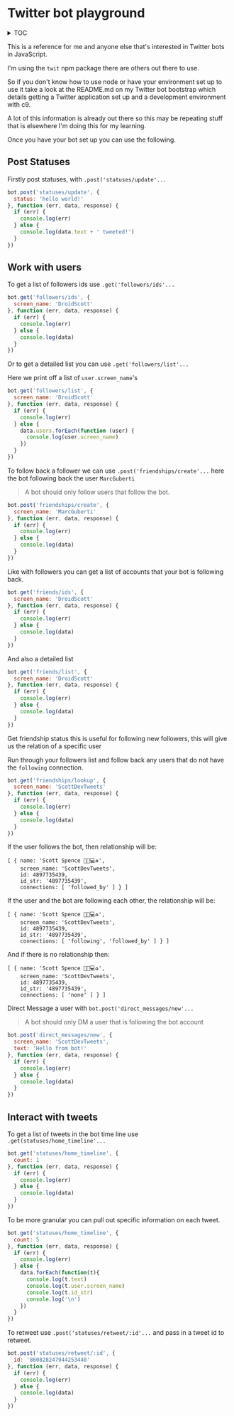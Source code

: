 # Twitter bot playground

<details>
  <summary>TOC</summary>

<!-- TOC -->

- [Twitter bot playground](#twitter-bot-playground)
  - [Post Statuses](#post-statuses)
  - [Work with users](#work-with-users)
  - [Interact with tweets](#interact-with-tweets)

<!-- /TOC -->

</details>

This is a reference for me and anyone else that's interested in Twitter bots in JavaScript.

I'm using the `twit`  npm package there are others out there to use.

So if you don't know how to use node or have your environment set up to use it take a look at the README.md on my Twitter bot bootstrap which details getting a Twitter application set up and a development environment with c9.

A lot of this information is already out there so this may be repeating stuff that is elsewhere I'm doing this for my learning.

Once you have your bot set up you can use the following.

## Post Statuses

Firstly post statuses, with `.post('statuses/update'...` 

```javascript
bot.post('statuses/update', {
  status: 'hello world!'
}, function (err, data, response) {
  if (err) {
    console.log(err)
  } else {
    console.log(data.text + ' tweeted!')
  }
})
```

## Work with users

To get a list of followers ids use `.get('followers/ids'...`

```javascript
bot.get('followers/ids', {
  screen_name: 'DroidScott'
}, function (err, data, response) {
  if (err) {
    console.log(err)
  } else {
    console.log(data)
  }
})
```

Or to get a detailed list you can use `.get('followers/list'...` 

Here we print off a list of `user.screen_name`'s

```javascript
bot.get('followers/list', {
  screen_name: 'DroidScott'
}, function (err, data, response) {
  if (err) {
    console.log(err)
  } else {
    data.users.forEach(function (user) {
      console.log(user.screen_name)
    })
  }
})
```

To follow back a follower we can use `.post('friendships/create'...` here the bot following back the user `MarcGuberti`

>A bot should only follow users that follow the bot.

```javascript
bot.post('friendships/create', {
  screen_name: 'MarcGuberti'
}, function (err, data, response) {
  if (err) {
    console.log(err)
  } else {
    console.log(data)
  }
})
```

Like with followers you can get a list of accounts that your bot is following back.

```javascript
bot.get('friends/ids', {
  screen_name: 'DroidScott'
}, function (err, data, response) {
  if (err) {
    console.log(err)
  } else {
    console.log(data)
  }
})
```

And also a detailed list

```javascript
bot.get('friends/list', {
  screen_name: 'DroidScott'
}, function (err, data, response) {
  if (err) {
    console.log(err)
  } else {
    console.log(data)
  }
})
```

Get friendship status this is useful for following new followers, this will give us the relation of a specific user

Run through your followers list and follow back any users that do not have the `following` connection.

```javascript
bot.get('friendships/lookup', {
  screen_name: 'ScottDevTweets'
}, function (err, data, response) {
  if (err) {
    console.log(err)
  } else {
    console.log(data)
  }
})
```

If the user follows the bot, then relationship will be:

```shell
[ { name: 'Scott Spence 🌯😴💻♻',
    screen_name: 'ScottDevTweets',
    id: 4897735439,
    id_str: '4897735439',
    connections: [ 'followed_by' ] } ]
```

If the user and the bot are following each other, the relationship will be:

```shell
[ { name: 'Scott Spence 🌯😴💻♻',
    screen_name: 'ScottDevTweets',
    id: 4897735439,
    id_str: '4897735439',
    connections: [ 'following', 'followed_by' ] } ]
```

And if there is no relationship then:

```shell
[ { name: 'Scott Spence 🌯😴💻♻',
    screen_name: 'ScottDevTweets',
    id: 4897735439,
    id_str: '4897735439',
    connections: [ 'none' ] } ]
```

Direct Message a user with `bot.post('direct_messages/new'...`

>A bot should only DM a user that is following the bot account

```javascript
bot.post('direct_messages/new', {
  screen_name: 'ScottDevTweets',
  text: 'Hello from bot!'
}, function (err, data, response) {
  if (err) {
    console.log(err)
  } else {
    console.log(data)
  }
})
```

## Interact with tweets

To get a list of tweets in the bot time line use `.get(statuses/home_timeline'...`

```javascript
bot.get('statuses/home_timeline', {
  count: 1
}, function (err, data, response) {
  if (err) {
    console.log(err)
  } else {
    console.log(data)
  }
})
```

To be more granular you can pull out specific information on each tweet.

```javascript
bot.get('statuses/home_timeline', {
  count: 5
}, function (err, data, response) {
  if (err) {
    console.log(err)
  } else {
    data.forEach(function(t){
      console.log(t.text)
      console.log(t.user.screen_name)
      console.log(t.id_str)
      console.log('\n')
    })
  }
})
```

To retweet use `.post('statuses/retweet/:id'...` and pass in a tweet id to retweet.

```javascript
bot.post('statuses/retweet/:id', {
  id: '860828247944253440'
}, function (err, data, response) {
  if (err) {
    console.log(err)
  } else {
    console.log(data)
  }
})
```